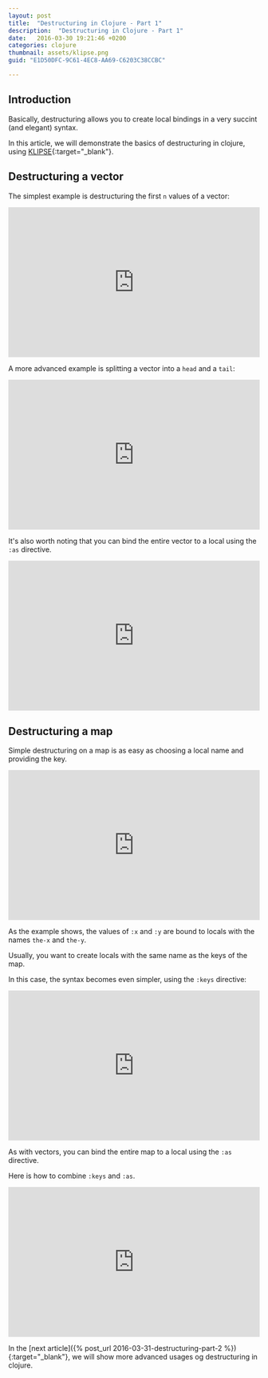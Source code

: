 ```yaml
---
layout: post
title:  "Destructuring in Clojure - Part 1"
description:  "Destructuring in Clojure - Part 1"
date:   2016-03-30 19:21:46 +0200
categories: clojure
thumbnail: assets/klipse.png
guid: "E1D50DFC-9C61-4EC8-AA69-C6203C38CCBC"

---
```


## Introduction

Basically, destructuring allows you to create local bindings in a very succint (and elegant) syntax.

In this article, we will demonstrate the basics of destructuring in clojure, using [KLIPSE][app-url]{:target="_blank"}.

## Destructuring a vector

The simplest example is destructuring the first `n` values of a vector:
<iframe frameborder="0" width="100%" height="300px"
    src= 
    "http://app.klipse.tech/?eval_only=1&cljs_in=(def%20point%20%5B5%207%5D)%0A%0A(let%20%5B%5Bx%20y%5D%20point%5D%0A%20%20%20%20%7B%3Ax%20x%0A%20%20%20%20%20%3Ay%20y%7D)&eval_only=1">
</iframe>


A more advanced example is splitting a vector into a `head` and a `tail`:
<iframe frameborder="0" width="100%" height="300px"
    src= 
    "http://app.klipse.tech/?cljs_in=(def%20indexes%20%5B1%202%203%5D)%0A%0A(let%20%5B%5Bx%20%26%20more%5D%20indexes%5D%0A%20%20%7B%3Ax%20x%20%3Amore%20more%7D)&eval_only=1">
</iframe>

It's also worth noting that you can bind the entire vector to a local using the `:as` directive.


<iframe frameborder="0" width="100%" height="300px"
    src= 
    "http://app.klipse.tech/?cljs_in=(def%20indexes%20%5B1%202%203%5D)%0A%0A(let%20%5B%5Bx%20%26%20more%20%3Aas%20full-list%5D%20indexes%5D%0A%20%20%7B%3Ax%20x%20%3Amore%20more%20%3Afull-list%20full-list%7D)&eval_only=1">
</iframe>


## Destructuring a map

Simple destructuring on a map is as easy as choosing a local name and providing the key.

<iframe frameborder="0" width="100%" height="300px"
    src= 
    "http://app.klipse.tech/?cljs_in=(def%20point%20%7B%3Ax%205%20%3Ay%207%7D)%0A%0A(let%20%5B%7Bthe-x%20%3Ax%20the-y%20%3Ay%7D%20point%5D%0A%20%20%20%20%20%20%20%20%20%7B%3Ax%20the-x%20%3Ay%20the-y%7D)&eval_only=1">
</iframe>

As the example shows, the values of `:x` and `:y` are bound to locals with the names `the-x` and `the-y`.

Usually, you want to create locals with the same name as the keys of the map.

In this case, the syntax becomes even simpler, using the `:keys` directive:

<iframe frameborder="0" width="100%" height="300px"
    src= 
    "http://app.klipse.tech/?cljs_in=(def%20point%20%7B%3Ax%205%20%3Ay%207%7D)%0A%0A(let%20%5B%7B%3Akeys%20%5Bx%20y%5D%7D%20point%5D%0A%20%20(%2B%20x%20y))&eval_only=1">
</iframe>

As with vectors, you can bind the entire map to a local using the `:as` directive.

Here is how to combine `:keys` and `:as`.

<iframe frameborder="0" width="100%" height="300px"
    src= 
    "http://app.klipse.tech/?cljs_in=(def%20point%20%7B%3Ax%205%20%3Ay%207%7D)%0A%0A(let%20%5B%7B%3Akeys%20%5Bx%20y%5D%20%3Aas%20the-map%7D%20point%5D%0A%20%20%5Bx%20y%20the-map%5D)&eval_only=1">
</iframe>


In the [next article]({% post_url 2016-03-31-destructuring-part-2 %}){:target="_blank"}, we will show more advanced usages og destructuring in clojure.

[app-url]: http://app.klipse.tech

